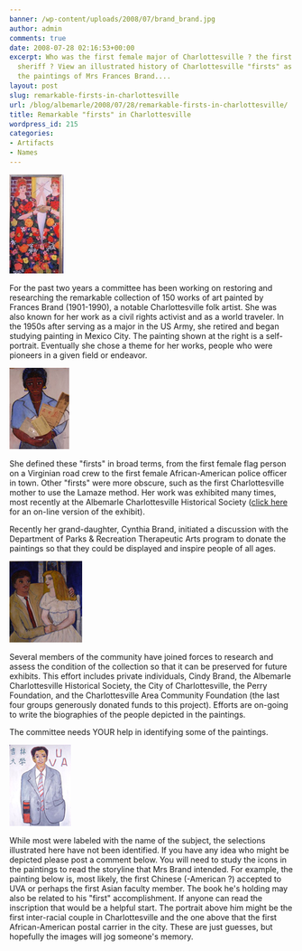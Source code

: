 ```yaml
---
banner: /wp-content/uploads/2008/07/brand_brand.jpg
author: admin
comments: true
date: 2008-07-28 02:16:53+00:00
excerpt: Who was the first female major of Charlottesville ? the first African-American
  sheriff ? View an illustrated history of Charlottesville "firsts" as depicted in
  the paintings of Mrs Frances Brand....
layout: post
slug: remarkable-firsts-in-charlottesville
url: /blog/albemarle/2008/07/28/remarkable-firsts-in-charlottesville/
title: Remarkable "firsts" in Charlottesville
wordpress_id: 215
categories:
- Artifacts
- Names
---
```




![A self portrait by Mrs Frances Brand.](/wp-content/uploads/2008/07/brand_brand.jpg)

For the past two years a committee has been working on restoring and researching the remarkable collection of 150 works of art painted by Frances Brand (1901-1990), a notable Charlottesville folk artist. She was also known for her work as a civil rights activist and as a world traveler. In the 1950s after serving as a major in the US Army, she retired and began studying painting in Mexico City. The painting shown at the right is a self-portrait. Eventually she chose a theme for her works, people who were pioneers in a given field or endeavor. 

![An unidentified portrait by Mrs Frances Brand](/wp-content/uploads/2008/07/brand_unid15.jpg)

She defined these "firsts" in broad terms, from the first female flag person on a Virginian road crew to the first female African-American police officer in town.  Other "firsts" were more obscure, such as the first Charlottesville mother to use the Lamaze method. Her work was exhibited many times, most recently at the Albemarle Charlottesville Historical Society ([click here](http://www.albemarlehistory.org/Brand_Intro.htm) for an on-line version of the exhibit).

Recently her grand-daughter, Cynthia Brand, initiated a discussion with the Department of Parks & Recreation Therapeutic Arts program to donate the paintings so that they could be displayed and inspire people of all ages. 

![An unidentified Portrait by Mrs Frances Brand](/wp-content/uploads/2008/07/brand_unid.jpg)

Several members of the community have joined forces to research and assess the condition of the collection so that it can be preserved for future exhibits. This effort includes private individuals, Cindy Brand, the Albemarle Charlottesville Historical Society, the City of Charlottesville, the Perry Foundation, and the Charlottesville Area Community Foundation (the last four groups generously donated funds to this project). Efforts are on-going to write the biographies of the people depicted in the paintings.

The committee needs YOUR help in identifying some of the paintings. 

![An unidentified portrait of a Charlottesville â€œfirstâ€ by Frances Brand.](/wp-content/uploads/2008/07/brand_unid10.jpg)

While most were labeled with the name of the subject, the selections illustrated here have not been identified. If you have any idea who might be depicted please post a comment below. You will need to study the icons in the paintings to read the storyline that Mrs Brand intended. For example, the painting below is, most likely, the first Chinese (-American ?) accepted to UVA or perhaps the first Asian faculty member. The book he's holding may also be related to his "first" accomplishment. If anyone can read the inscription that would be a helpful start. The portrait above him might be the first inter-racial couple in Charlottesville and the one above that the first African-American postal carrier in the city. These are just guesses, but hopefully the images will jog someone's memory.
